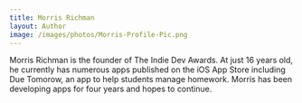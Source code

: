 ```yaml
---
title: Morris Richman
layout: Author
image: /images/photos/Morris-Profile-Pic.png
---
```


Morris Richman is the founder of The Indie Dev Awards. At just 16 years old, he currently has numerous apps published on the iOS App Store including Due Tomorow, an app to help students manage homework. Morris has been developing apps for four years and hopes to continue.

